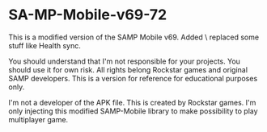 # SA-MP-Mobile-v69-72
This is a modified version of the SAMP Mobile v69.  Added \ replaced some stuff like Health sync.

You should understand that I'm not responsible for your projects. You should use it for own risk. 
All rights belong Rockstar games and original SAMP developers.
This is a version for reference for educational purposes only.

I'm not a developer of the APK file. This is created by Rockstar games. I'm only injecting this modified SAMP-Mobile library to make
possibility to play multiplayer game.
